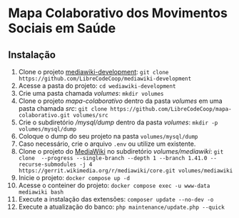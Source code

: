 # Mapa Colaborativo dos Movimentos Sociais em Saúde

## Instalação

1. Clone o projeto [mediawiki-development](https://github.com/LibreCodeCoop/mediawiki-development): `git clone https://github.com/LibreCodeCoop/mediawiki-development`
2. Acesse a pasta do projeto: `cd wediawiki-development`
3. Crie uma pasta chamada _volumes_: `mkdir volumes`
4. Clone o projeto _mapa-colaborativo_ dentro da pasta _volumes_ em uma pasta chamada _src_: `git clone https://github.com/LibreCodeCoop/mapa-colaborativo.git volumes/src`
5. Crie o subdiretório _/mysql/dump_ dentro da pasta _volumes_: `mkdir -p volumes/mysql/dump`
6. Coloque o dump do seu projeto na pasta `volumes/mysql/dump`
7. Caso necessário, crie o arquivo `.env` ou utilize um existente.
8. Clone o projeto do [MediaWiki](https://www.mediawiki.org/) no subdiretório _volumes/mediawiki_: `git clone  --progress --single-branch --depth 1 --branch 1.41.0 --recurse-submodules -j 4 https://gerrit.wikimedia.org/r/mediawiki/core.git volumes/mediawiki`
9. Inicie o projeto: `docker compose up -d`
10. Acesse o conteiner do projeto: `docker compose exec -u www-data mediawiki bash`
11. Execute a instalação das extensões: `composer update --no-dev -o`
12. Execute a atualização do banco: `php maintenance/update.php --quick`